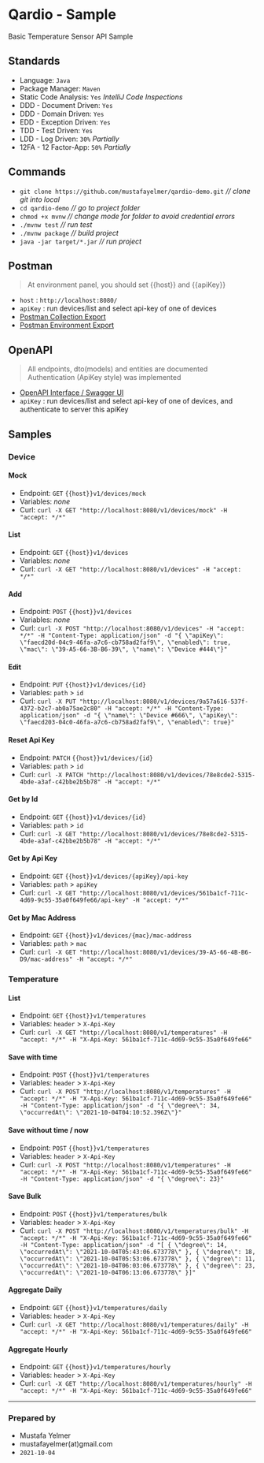 # Qardio - Sample

Basic Temperature Sensor API Sample

## Standards
- Language: `Java`
- Package Manager: `Maven`
- Static Code Analysis: `Yes` *IntelliJ Code Inspections*
- DDD - Document Driven: `Yes`
- DDD - Domain Driven: `Yes`
- EDD - Exception Driven: `Yes`
- TDD - Test Driven: `Yes`
- LDD - Log Driven: `30%` *Partially*
- 12FA - 12 Factor-App: `50%` *Partially*

## Commands
- `git clone https://github.com/mustafayelmer/qardio-demo.git` *// clone git into local*
- `cd qardio-demo` *// go to project folder*
- `chmod +x mvnw` *// change mode for folder to avoid credential errors*
- `./mvnw test` *// run test*
- `./mvnw package` *// build project*
- `java -jar target/*.jar` *// run project*


## Postman
> At environment panel, you should set {{host}} and {{apiKey}}
> 
- `host` : `http://localhost:8080/`
- `apiKey` : run devices/list and select api-key of one of devices
- [Postman Collection Export](./qardio.postman_collection.json)
- [Postman Environment Export](./qardio.postman_environment.json)

## OpenAPI
> All endpoints, dto(models) and entities are documented
> Authentication (ApiKey style) was implemented
> 
- [OpenAPI Interface / Swagger UI](http://localhost:8080/swagger-ui.html)
- `apiKey` : run devices/list and select api-key of one of devices, and authenticate to server this apiKey

## Samples

### Device

#### Mock
- Endpoint: `GET` `{{host}}v1/devices/mock`
- Variables: *none*
- Curl: `curl -X GET "http://localhost:8080/v1/devices/mock" -H "accept: */*"`

#### List
- Endpoint: `GET` `{{host}}v1/devices`
- Variables: *none*
- Curl: `curl -X GET "http://localhost:8080/v1/devices" -H "accept: */*"`

#### Add
- Endpoint: `POST` `{{host}}v1/devices`
- Variables: *none*
- Curl: `curl -X POST "http://localhost:8080/v1/devices" -H "accept: */*" -H "Content-Type: application/json" -d "{ \"apiKey\": \"faecd20d-04c9-46fa-a7c6-cb758ad2faf9\", \"enabled\": true, \"mac\": \"39-A5-66-3B-B6-39\", \"name\": \"Device #444\"}"`

#### Edit
- Endpoint: `PUT` `{{host}}v1/devices/{id}`
- Variables: `path` > `id`
- Curl: `curl -X PUT "http://localhost:8080/v1/devices/9a57a616-537f-4372-b2c7-ab0a75ae2c80" -H "accept: */*" -H "Content-Type: application/json" -d "{ \"name\": \"Device #666\", \"apiKey\": \"faecd203-04c0-46fa-a7c6-cb758ad2faf9\", \"enabled\": true}"`

#### Reset Api Key
- Endpoint: `PATCH` `{{host}}v1/devices/{id}`
- Variables: `path` > `id`
- Curl: `curl -X PATCH "http://localhost:8080/v1/devices/78e8cde2-5315-4bde-a3af-c42bbe2b5b78" -H "accept: */*"`

#### Get by Id
- Endpoint: `GET` `{{host}}v1/devices/{id}`
- Variables: `path` > `id`
- Curl: `curl -X GET "http://localhost:8080/v1/devices/78e8cde2-5315-4bde-a3af-c42bbe2b5b78" -H "accept: */*"`

#### Get by Api Key
- Endpoint: `GET` `{{host}}v1/devices/{apiKey}/api-key`
- Variables: `path` > `apiKey`
- Curl: `curl -X GET "http://localhost:8080/v1/devices/561ba1cf-711c-4d69-9c55-35a0f649fe66/api-key" -H "accept: */*"`

#### Get by Mac Address
- Endpoint: `GET` `{{host}}v1/devices/{mac}/mac-address`
- Variables: `path` > `mac`
- Curl: `curl -X GET "http://localhost:8080/v1/devices/39-A5-66-4B-B6-D9/mac-address" -H "accept: */*"`


### Temperature

#### List
- Endpoint: `GET` `{{host}}v1/temperatures`
- Variables: `header` > `X-Api-Key`
- Curl: `curl -X GET "http://localhost:8080/v1/temperatures" -H "accept: */*" -H "X-Api-Key: 561ba1cf-711c-4d69-9c55-35a0f649fe66"`

#### Save with time
- Endpoint: `POST` `{{host}}v1/temperatures`
- Variables: `header` > `X-Api-Key`
- Curl: `curl -X POST "http://localhost:8080/v1/temperatures" -H "accept: */*" -H "X-Api-Key: 561ba1cf-711c-4d69-9c55-35a0f649fe66" -H "Content-Type: application/json" -d "{ \"degree\": 34, \"occurredAt\": \"2021-10-04T04:10:52.396Z\"}"`

#### Save without time / now
- Endpoint: `POST` `{{host}}v1/temperatures`
- Variables: `header` > `X-Api-Key`
- Curl: `curl -X POST "http://localhost:8080/v1/temperatures" -H "accept: */*" -H "X-Api-Key: 561ba1cf-711c-4d69-9c55-35a0f649fe66" -H "Content-Type: application/json" -d "{ \"degree\": 23}"`

#### Save Bulk
- Endpoint: `POST` `{{host}}v1/temperatures/bulk`
- Variables: `header` > `X-Api-Key`
- Curl: `curl -X POST "http://localhost:8080/v1/temperatures/bulk" -H "accept: */*" -H "X-Api-Key: 561ba1cf-711c-4d69-9c55-35a0f649fe66" -H "Content-Type: application/json" -d "[ { \"degree\": 14, \"occurredAt\": \"2021-10-04T05:43:06.673778\" }, { \"degree\": 18, \"occurredAt\": \"2021-10-04T05:53:06.673778\" }, { \"degree\": 11, \"occurredAt\": \"2021-10-04T06:03:06.673778\" }, { \"degree\": 23, \"occurredAt\": \"2021-10-04T06:13:06.673778\" }]"`

#### Aggregate Daily
- Endpoint: `GET` `{{host}}v1/temperatures/daily`
- Variables: `header` > `X-Api-Key`
- Curl: `curl -X GET "http://localhost:8080/v1/temperatures/daily" -H "accept: */*" -H "X-Api-Key: 561ba1cf-711c-4d69-9c55-35a0f649fe66"`

#### Aggregate Hourly
- Endpoint: `GET` `{{host}}v1/temperatures/hourly`
- Variables: `header` > `X-Api-Key`
- Curl: `curl -X GET "http://localhost:8080/v1/temperatures/hourly" -H "accept: */*" -H "X-Api-Key: 561ba1cf-711c-4d69-9c55-35a0f649fe66"`


---
### Prepared by
- Mustafa Yelmer
- mustafayelmer(at)gmail.com
- `2021-10-04`